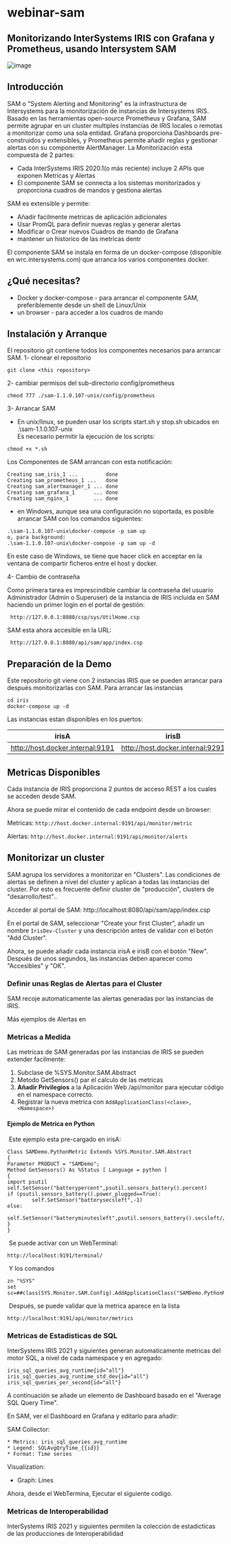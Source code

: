 # webinar-sam
## Monitorizando InterSystems IRIS con Grafana y Prometheus, usando Intersystem SAM

![image](https://user-images.githubusercontent.com/3267753/171156424-4173e400-2db3-4cbb-8002-19960f1788f1.png)

## Introducción
SAM o "System Alerting and Monitoring" es la infrastructura de Intersystems para la monitorización de instancias de Intersystems IRIS. Basado en las herramientas open-source Prometheus y Grafana, SAM permite agrupar en un cluster multiples instancias de IRIS locales o remotas a monitorizar como una sola entidad. Grafana proporciona Dashboards pre-construidos y extensibles, y Prometheus permite añadir reglas y gestionar alertas con su componente AlertManager.
La Monitorización esta compuesta de 2 partes:

* Cada InterSystems IRIS 2020.1(o más reciente) incluye 2 APIs que exponen Metricas y Alertas
* El componente SAM se connecta a los sistemas monitorizados y proporciona cuadros de mandos y gestiona alertas

SAM es extensible y permite:
* Añadir facilmente metricas de aplicación adicionales
* Usar PromQL para definir nuevas reglas y generar alertas
* Modificar o Crear nuevos Cuadros de mando de Grafana
* mantener un historico de las metricas dentr

El componente SAM se instala en forma de un docker-compose (disponible en wrc.intersystems.com) que arranca los varios componentes docker.

## ¿Qué necesitas?
* Docker y docker-compose - para arrancar el componente SAM, preferiblemente desde un shell de Linux/Unix
* un browser - para acceder a los cuadros de mando

## Instalación y Arranque

El repositorio git contiene todos los componentes necesarios para arrancar SAM.
1- clonear el repositorio

```
git clone <this repository>
```

2- cambiar permisos del sub-directorio config/prometheus

```
chmod 777 ./sam-1.1.0.107-unix/config/prometheus
```

3- Arrancar SAM 
* En unix/linux, se pueden usar los scripts start.sh y stop.sh ubicados en .\sam-1.1.0.107-unix\
Es necesario permitir la ejecución de los scripts:

```
chmod +x *.sh
```

Los Componentes de SAM arrancan con esta notificación:
```
Creating sam_iris_1 ...         done
Creating sam_prometheus_1 ...   done
Creating sam_alertmanager_1 ... done
Creating sam_grafana_1      ... done
Creating sam_nginx_1        ... done
```

* en Windows, aunque sea una configuración no soportada, es posible arrancar SAM con los comandos siguientes:

```
.\sam-1.1.0.107-unix\docker-compose -p sam up 
o, para background:
.\sam-1.1.0.107-unix\docker-compose -p sam up -d
```
En este caso de Windows, se tiene que hacer click en acceptar en la ventana de compartir ficheros entre el host y docker.

4- Cambio de contraseña

Como primera tarea es imprescindible cambiar la contraseña del usuario Administrador (Admin o Superuser) de la instancia de IRIS incluida en SAM haciendo un primer login en el portal de gestión:

```
 http://127.0.0.1:8080/csp/sys/UtilHome.csp
```
SAM esta ahora accesible en la URL:

```
 http://127.0.0.1:8080/api/sam/app/index.csp
```
## Preparación de la Demo

Este repositorio git viene con 2 instancias IRIS que se pueden arrancar para después monitorizarlas con SAM.
Para arrancar las instancias

```
cd iris
docker-compose up -d
```
Las instancias estan disponibles en los puertos:

|   irisA                                |   irisB                                     |
| -------------------------------------- | ------------------------------------------- |
|   http://host.docker.internal:9191     |   http://host.docker.internal:9291          |

## Metricas Disponibles

Cada instancia de IRIS proporciona 2 puntos de acceso REST a los cuales se acceden desde SAM. 

Ahora se puede mirar el contenido de cada endpoint desde un browser:

Metricas: `http://host.docker.internal:9191/api/monitor/metric`

Alertas: `http://host.docker.internal:9191/api/monitor/alerts`



## Monitorizar un cluster

SAM agrupa los servidores a monitorizar en "Clusters". Las condiciones de alertas se definen a nivel del cluster y aplican a todas las instancias del cluster. Por esto es frecuente definir cluster de "producción", clusters de "desarrollo/test"..

Acceder al portal de SAM: http://localhost:8080/api/sam/app/index.csp

En el portal de SAM, seleccionar "Create your first Cluster", añadir un nombre `IrisDev-Cluster` y una descripción antes de validar con el botón "Add Cluster".

Ahora, se puede añadir cada instancia irisA e irisB con el botón "New". Después de unos segundos, las instancias deben aparecer como "Accesibles" y "OK".



### Definir unas Reglas de Alertas para el Cluster

SAM recoje automaticamente las alertas generadas por las instancias de IRIS.

Más ejemplos de Alertas en 



### Metricas a Medida 

Las metricas de SAM generadas por las instancias de IRIS se pueden extender facilmente:

1. Subclase de %SYS.Monitor.SAM.Abstract
2. Metodo GetSensors() par el calculo de las metricas
3. **Añadir Privilegios** a la Aplicación Web /api/monitor para ejecutar código en el namespace correcto.
4. Registrar la nueva metrica con `AddApplicationClass(<clase>,<Namespace>)`

#### Ejemplo de Metrica en Python

​	Este ejemplo esta pre-cargado en irisA:

```
Class SAMDemo.PythonMetric Extends %SYS.Monitor.SAM.Abstract
{
Parameter PRODUCT = "SAMDemo";
Method GetSensors() As %Status [ Language = python ]
{
import psutil
self.SetSensor("batterypercent",psutil.sensors_battery().percent)
if (psutil.sensors_battery().power_plugged==True):
        self.SetSensor("batterysecsleft",-1)
else:
        self.SetSensor("batteryminutesleft",psutil.sensors_battery().secsleft//60)
}
}
```

​	Se puede activar con un WebTerminal:

```
http://localhost:9191/terminal/
```

​	Y los comandos

```
zn "%SYS"
set sc=##class(SYS.Monitor.SAM.Config).AddApplicationClass("SAMDemo.PythonMetric","USER")
```

​	Después, se puede validar que la metrica aparece en la lista

```
http://localhost:9191/api/monitor/metrics
```



### Metricas de Estadisticas de SQL

InterSystems IRIS 2021 y siguientes generan automaticamente metricas del motor SQL, a nivel de cada namespace y en agregado:

```
iris_sql_queries_avg_runtime{id="all"}
iris_sql_queries_avg_runtime_std_dev{id="all"}
iris_sql_queries_per_second{id="all"}
```

A continuación se añade un elemento de Dashboard basado en el "Average SQL Query Time". 

En SAM, ver el Dashboard en Grafana y editarlo para añadir:

SAM Collector: 

	* Metrics: iris_sql_queries_avg_runtime
	* Legend: SQLAvgQryTime_{{id}}
	* Format: Time series

Visualization: 

* Graph: Lines

Ahora, desde el WebTermina, Ejecutar el siguiente codigo.



### Metricas de Interoperabilidad

InterSystems IRIS 2021 y siguientes permiten la colección de estadicticas de las producciones de Interoperabilidad 

